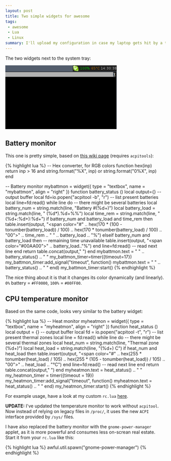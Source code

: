 ```yaml
---
layout: post
title: Two simple widgets for awesome
tags:
 - awesome
 - Lua
 - Linux
summary: I'll upload my configuration in case my laptop gets hit by a truck.
---
```


The two widgets next to the system tray:

<div class="img center">
  <a href="/media/images/random/awesome-widgets.png">
    <img src="/media/images/random/awesome-widgets.png"/>
  </a>
</div>

Battery monitor
---------------

This one is pretty simple, based on [this wiki
page](http://awesome.naquadah.org/wiki/Acpitools-based_battery_widget)
(requires ``acpitools``):

{% highlight lua %}
-- Hex converter, for RGB colors
function hex(inp)
    return inp > 16 and string.format("%X", inp) or string.format("0%X", inp)
end

-- Battery monitor
mybattmon = widget({ type = "textbox", name = "mybattmon", align = "right" })
function battery_status ()
    local output={} -- output buffer
    local fd=io.popen("acpitool -b", "r") -- list present batteries
    local line=fd:read()
    while line do -- there might be several batteries
        local battery_num = string.match(line, "Battery \#(%d+)")
        local battery_load = string.match(line, " (%d*)\.%d+%%")
        local time_rem = string.match(line, "(%d+\:%d+)\:%d+")
        if battery_num and battery_load and time_rem then
            table.insert(output, "<span color=\"#"
                .. hex(170 * (100 - tonumber(battery_load)) / 100)
                .. hex(170 * tonumber(battery_load) / 100)
                .. "00\">" .. time_rem .. " " .. battery_load .. "%</span>")
        elseif battery_num and battery_load then -- remaining time unavailable
            table.insert(output, "<span color=\"#00AA00\">" .. battery_load.."%</span>")
        end
        line=fd:read() -- read next line
    end
    return table.concat(output," ")
end
mybattmon.text = " " .. battery_status() .. " "
my_battmon_timer=timer({timeout=17})
my_battmon_timer:add_signal("timeout", function()
    mybattmon.text = " " .. battery_status() .. " "
end)
my_battmon_timer:start()
{% endhighlight %}

The nice thing about it is that it changes its color dynamically (and
linearly). ``0%`` battery = ``#FF0000``, ``100%`` = ``#00FF00``.


CPU temperature monitor
-----------------------

Based on the same code, looks very similar to the battery widget:

{% highlight lua %}
-- Heat monitor
myheatmon = widget({ type = "textbox", name = "myheatmon", align = "right" })
function heat_status ()
    local output = {} -- output buffer
    local fd = io.popen("acpitool -t", "r") -- list present thermal zones
    local line = fd:read()
    while line do -- there might be several thermal zones
        local heat_num = string.match(line, "Thermal zone (%d+)")
        local heat_load = string.match(line, "(%d+) C")
        if heat_num and heat_load then
            table.insert(output, "<span color=\"#"
                .. hex(255 * tonumber(heat_load) / 105)
                .. hex(255 * (105 - tonumber(heat_load)) / 105)
                .. "00\">" .. heat_load .. "&#8451;</span>")
        end
        line=fd:read() -- read next line
    end
    return table.concat(output," ")
end
myheatmon.text = heat_status() .. " "
my_heatmon_timer = timer({timeout = 19})
my_heatmon_timer:add_signal("timeout", function()
    myheatmon.text = heat_status() .. " "
end)
my_heatmon_timer:start()
{% endhighlight %}

For example usage, have a look at my custom ``rc.lua``
[here](https://github.com/aatiis/skel/raw/master/home/aatiis/.config/awesome/rc.lua).

**UPDATE:** I've updated the temperature monitor to work without `acpitool`.
Now instead of relying on legacy files in `/proc/`, it uses the new `ACPI`
interface provided by `/sys/` files.

I have also replaced the battery monitor with the `gnome-power-manager` applet,
as it is more powerful and consumes less on-screan real estate. Start it from
your `rc.lua` like this:

{% highlight lua %}
awful.util.spawn("gnome-power-manager")
{% endhighlight %}
